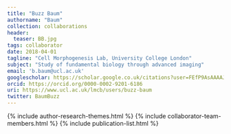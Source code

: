 ```yaml
---
title: "Buzz Baum"
authorname: "Baum"
collection: collaborations
header:
  teaser: BB.jpg
tags: collaborator
date: 2018-04-01
tagline: "Cell Morphogenesis Lab, University College London"
subject: "Study of fundamental biology through advanced imaging"
email: 'b.baum@ucl.ac.uk'
googlescholar: https://scholar.google.co.uk/citations?user=FEfP9AsAAAAJ&hl=en
orcid: https://orcid.org/0000-0002-9201-6186
uri: https://www.ucl.ac.uk/lmcb/users/buzz-baum
twitter: BaumBuzz
---
```

<p align= "justify">

{% include author-research-themes.html %}
{% include collaborator-team-members.html %}
{% include publication-list.html %}
